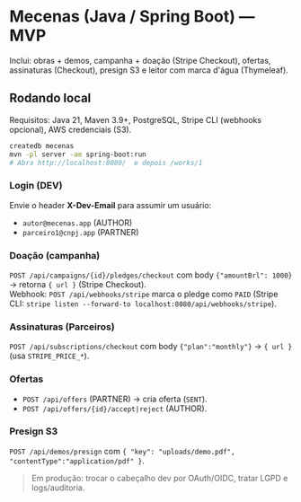 
# Mecenas (Java / Spring Boot) — MVP

Inclui: obras + demos, campanha + doação (Stripe Checkout), ofertas, assinaturas (Checkout), presign S3 e leitor com marca d'água (Thymeleaf).

## Rodando local
Requisitos: Java 21, Maven 3.9+, PostgreSQL, Stripe CLI (webhooks opcional), AWS credenciais (S3).

```bash
createdb mecenas
mvn -pl server -am spring-boot:run
# Abra http://localhost:8080/  e depois /works/1
```

### Login (DEV)
Envie o header **X-Dev-Email** para assumir um usuário:
- `autor@mecenas.app` (AUTHOR)
- `parceiro1@cnpj.app` (PARTNER)

### Doação (campanha)
`POST /api/campaigns/{id}/pledges/checkout` com body `{"amountBrl": 1000}` → retorna `{ url }` (Stripe Checkout).  
Webhook: `POST /api/webhooks/stripe` marca o pledge como `PAID` (Stripe CLI: `stripe listen --forward-to localhost:8080/api/webhooks/stripe`).

### Assinaturas (Parceiros)
`POST /api/subscriptions/checkout` com body `{"plan":"monthly"}` → `{ url }` (usa `STRIPE_PRICE_*`).

### Ofertas
- `POST /api/offers` (PARTNER) → cria oferta (`SENT`).
- `POST /api/offers/{id}/accept|reject` (AUTHOR).

### Presign S3
`POST /api/demos/presign` com `{ "key": "uploads/demo.pdf", "contentType":"application/pdf" }`.

> Em produção: trocar o cabeçalho dev por OAuth/OIDC, tratar LGPD e logs/auditoria.
